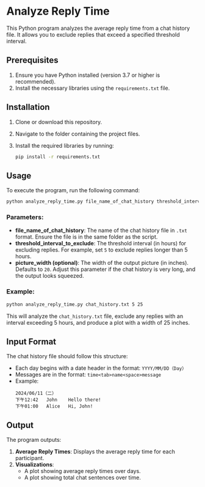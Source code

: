 
# Analyze Reply Time

This Python program analyzes the average reply time from a chat history file. It allows you to exclude replies that exceed a specified threshold interval.

## Prerequisites

1. Ensure you have Python installed (version 3.7 or higher is recommended).
2. Install the necessary libraries using the `requirements.txt` file.

## Installation

1. Clone or download this repository.
2. Navigate to the folder containing the project files.
3. Install the required libraries by running:

   ```bash
   pip install -r requirements.txt
   ```

## Usage

To execute the program, run the following command:

```bash
python analyze_reply_time.py file_name_of_chat_history threshold_interval_to_exclude [picture_width]
```


### Parameters:
- **file_name_of_chat_history**: The name of the chat history file in `.txt` format. Ensure the file is in the same folder as the script.
- **threshold_interval_to_exclude**: The threshold interval (in hours) for excluding replies. For example, set `5` to exclude replies longer than 5 hours.
- **picture_width (optional)**: The width of the output picture (in inches). Defaults to `20`. Adjust this parameter if the chat history is very long, and the output looks squeezed.

### Example:

```bash
python analyze_reply_time.py chat_history.txt 5 25
```

This will analyze the `chat_history.txt` file, exclude any replies with an interval exceeding 5 hours, and produce a plot with a width of 25 inches.

## Input Format

The chat history file should follow this structure:
- Each day begins with a date header in the format: `YYYY/MM/DD（Day）`
- Messages are in the format: `time<tab>name<space>message`
- Example:
  ```
  2024/06/11（二）
  下午12:42	John	Hello there!
  下午01:00	Alice	Hi, John!
  ```

## Output

The program outputs:
1. **Average Reply Times**: Displays the average reply time for each participant.
2. **Visualizations**:
   - A plot showing average reply times over days.
   - A plot showing total chat sentences over time.


